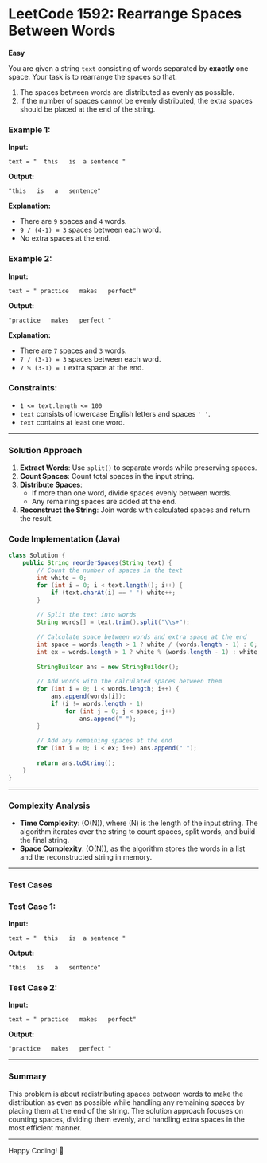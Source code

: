 
# LeetCode 1592: Rearrange Spaces Between Words
**Easy**

You are given a string `text` consisting of words separated by **exactly** one space. Your task is to rearrange the spaces so that:

1. The spaces between words are distributed as evenly as possible.
2. If the number of spaces cannot be evenly distributed, the extra spaces should be placed at the end of the string.

### Example 1:
**Input:**
```plaintext
text = "  this   is  a sentence "
```
**Output:**
```plaintext
"this   is   a   sentence"
```
**Explanation:**
- There are `9` spaces and `4` words.
- `9 / (4-1) = 3` spaces between each word.
- No extra spaces at the end.

### Example 2:
**Input:**
```plaintext
text = " practice   makes   perfect"
```
**Output:**
```plaintext
"practice   makes   perfect "
```
**Explanation:**
- There are `7` spaces and `3` words.
- `7 / (3-1) = 3` spaces between each word.
- `7 % (3-1) = 1` extra space at the end.

### Constraints:
- `1 <= text.length <= 100`
- `text` consists of lowercase English letters and spaces `' '`.
- `text` contains at least one word.

---

### Solution Approach

1. **Extract Words**: Use `split()` to separate words while preserving spaces.
2. **Count Spaces**: Count total spaces in the input string.
3. **Distribute Spaces**:
   - If more than one word, divide spaces evenly between words.
   - Any remaining spaces are added at the end.
4. **Reconstruct the String**: Join words with calculated spaces and return the result.

### Code Implementation (Java)

```java
class Solution {
    public String reorderSpaces(String text) {
        // Count the number of spaces in the text
        int white = 0;
        for (int i = 0; i < text.length(); i++) {
            if (text.charAt(i) == ' ') white++;
        }
        
        // Split the text into words
        String words[] = text.trim().split("\\s+");
        
        // Calculate space between words and extra space at the end
        int space = words.length > 1 ? white / (words.length - 1) : 0;
        int ex = words.length > 1 ? white % (words.length - 1) : white;
        
        StringBuilder ans = new StringBuilder();
        
        // Add words with the calculated spaces between them
        for (int i = 0; i < words.length; i++) {
            ans.append(words[i]);
            if (i != words.length - 1)
                for (int j = 0; j < space; j++)
                    ans.append(" ");
        }
        
        // Add any remaining spaces at the end
        for (int i = 0; i < ex; i++) ans.append(" ");
        
        return ans.toString();
    }
}
```

---

### Complexity Analysis

- **Time Complexity**: \(O(N)\), where \(N\) is the length of the input string. The algorithm iterates over the string to count spaces, split words, and build the final string.
- **Space Complexity**: \(O(N)\), as the algorithm stores the words in a list and the reconstructed string in memory.

---

### Test Cases

### Test Case 1:
**Input:**
```plaintext
text = "  this   is  a sentence "
```
**Output:**
```plaintext
"this   is   a   sentence"
```

### Test Case 2:
**Input:**
```plaintext
text = " practice   makes   perfect"
```
**Output:**
```plaintext
"practice   makes   perfect "
```

---

### Summary

This problem is about redistributing spaces between words to make the distribution as even as possible while handling any remaining spaces by placing them at the end of the string. The solution approach focuses on counting spaces, dividing them evenly, and handling extra spaces in the most efficient manner.

---

Happy Coding! 🚀
```

